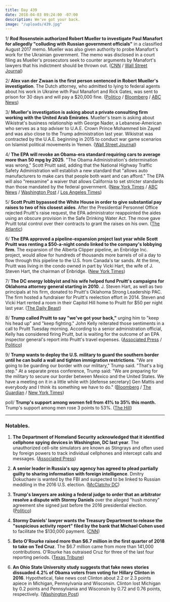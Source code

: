 ```yaml
---
title: Day 439
date: 2018-04-03 09:24:00 -07:00
description: We've got your back.
image: "/uploads/439.jpg"
---
```


1/ **Rod Rosenstein authorized Robert Mueller to investigate Paul Manafort for allegedly "colluding with Russian government officials"** in a classified August 2017 memo. Mueller was also given authority to probe Manafort's work for the Ukrainian government. The memo was disclosed in a court filing as Mueller's prosecutors seek to counter arguments by Manafort's lawyers that his indictment should be thrown out. ([CNN](https://www.cnn.com/2018/04/03/politics/mueller-manafort-rosenstein-memo/index.html) / [Wall Street Journal](https://www.wsj.com/articles/mueller-was-authorized-to-investigate-paul-manaforts-work-for-ukraine-1522754850))

2/ **Alex van der Zwaan is the first person sentenced in Robert Mueller's investigation**. The Dutch attorney, who admitted to lying to federal agents about his work in Ukraine with Paul Manafort and Rick Gates, was sent to prison for 30 days and will pay a $20,000 fine. ([Politico](https://www.politico.com/story/2018/04/03/dutch-attorney-sentenced-to-30-days-for-lying-in-mueller-probe-498266) / [Bloomberg](https://www.bloomberg.com/news/articles/2018-04-03/lawyer-who-lied-to-u-s-about-russian-spy-gets-30-day-sentence) / [ABC News](http://abcnews.go.com/Politics/court-poised-hand-1st-sentence-mueller-probe/story?id=54190424))

3/ **Mueller's investigation is asking about a private consulting firm working with the United Arab Emirates**. Mueller's team is asking about Wikistrat's business relationship with George Nader, a Lebanese-American who serves as a top adviser to U.A.E. Crown Prince Mohammed bin Zayed and was also close to the Trump administration last year. Wikistrat was contracted by the U.A.E. beginning in 2015 to conduct war game scenarios on Islamist political movements in Yemen. ([Wall Street Journal](https://www.wsj.com/articles/mueller-probe-into-u-a-e-influence-broadens-1522718922))

4/ **The EPA will revoke an Obama-era standard requiring cars to average more than 50 mpg by 2025**. "The Obama Administration's determination was wrong," Scott Pruitt said, adding that the National Highway Traffic Safety Administration will establish a new standard that "allows auto manufacturers to make cars that people both want and can afford." The EPA will also "reexamine" a waiver that allows California to set stricter standards than those mandated by the federal government. ([New York Times](https://www.nytimes.com/2018/04/02/climate/trump-auto-emissions-rules.html) / [ABC News](http://abcnews.go.com/Politics/trump-epa-rescinding-obama-era-auto-fuel-efficiency/story?id=54184178) / [Washington Post](https://www.washingtonpost.com/national/health-science/epa-to-roll-back-car-emissions-standards/2018/04/02/b720f0b6-36a6-11e8-acd5-35eac230e514_story.html) / [Los Angeles Times](http://www.latimes.com/politics/la-na-pol-epa-fuel-standards-20180402-story.html))

5/ **Scott Pruitt bypassed the White House in order to give substantial pay raises to two of his closest aides**. After the Presidential Personnel Office rejected Pruitt's raise request, the EPA administrator reappointed the aides using an obscure provision in the Safe Drinking Water Act. The move gave Pruitt total control over their contracts to grant the raises on his own. ([The Atlantic](https://www.theatlantic.com/politics/archive/2018/04/pruitt-epa/557123/))

6/ **The EPA approved a pipeline-expansion project last year while Scott Pruitt was renting a $50-a-night condo linked to the company's lobbying firm**. The expansion of the Alberta Clipper pipeline, an Enbridge Inc. project, would allow for hundreds of thousands more barrels of oil a day to flow through this pipeline to the U.S. from Canada's tar sands. At the time, Pruitt was living in the condo owned in part by Vicki Hart, the wife of J. Steven Hart, the chairman of Enbridge. ([New York Times](https://www.nytimes.com/2018/04/02/climate/epa-pruitt-pipeline-apartment.html))

7/ **The DC energy lobbyist and his wife helped fund Pruitt's campaigns for Oklahoma attorney general starting in 2010**. J. Steven Hart, as well as two principals at his firm, donated to Pruitt's Oklahoma Strong Leadership PAC. The firm hosted a fundraiser for Pruitt's reelection effort in 2014. Steven and Vicki Hart rented a room in their Capitol Hill home to Pruitt for $50 per night last year. ([The Daily Beast](https://www.thedailybeast.com/scott-pruitts-dc-lobbyist-landlord-also-funded-his-oklahoma-attorney-general-campaign))

8/ **Trump called Pruitt to say "we've got your back,"** urging him to "keep his head up" and "keep fighting." John Kelly reiterated those sentiments in a call to Pruitt Tuesday morning. According to a senior administration official, Kelly has considered firing Pruitt, but is waiting for the outcome of an EPA inspector general's report into Pruitt's travel expenses. ([Associated Press](https://apnews.com/af680012ce3d4447a97d033966d92f68/Trump-offers-support-to-embattled-EPA-head) / [Politico](https://www.politico.com/story/2018/04/02/scott-pruitt-white-house-considered-firing-453381))

9/ **Trump wants to deploy the U.S. military to guard the southern border until he can build a wall and tighten immigration restrictions**. "We are going to be guarding our border with our military," Trump said. "That's a big step." At a separate press conference, Trump said: "We are preparing for the military to secure our border between Mexico and the United States. We have a meeting on it in a little while with \[defense secretary\] Gen Mattis and everybody and I think its something we have to do." ([Bloomberg](https://www.bloomberg.com/news/articles/2018-04-03/trump-says-he-will-deploy-military-to-guard-u-s-mexico-border) / [The Guardian](https://www.theguardian.com/us-news/2018/apr/03/trump-immigration-mexico-caravan-loopholes-nuclear-option) / [New York Times](https://www.nytimes.com/2018/04/03/us/politics/trump-border-immigration-caravan.html))

poll/ **Trump's support among women fell from 41% to 35% this month.** Trump's support among men rose 3 points to 53%. ([The Hill](http://thehill.com/homenews/administration/381328-stormy-effect-trumps-support-falls-with-women-rises-with-men-in-new))

---

### Notables.

1. **The Department of Homeland Security acknowledged that it identified cellphone spying devices in Washington, DC last year**. The unauthorized cell-site simulators are known as Stingrays and often used by foreign powers to track individual cellphones and intercept calls and messages. ([Associated Press](https://apnews.com/d716aac4ad744b4cae3c6b13dce12d7e))

2. **A senior leader in Russia's spy agency has agreed to plead partially guilty to sharing information with foreign intelligence**. Dmitry Dokuchaev is wanted by the FBI and suspected to be linked to Russian meddling in the 2016 U.S. election. ([McClatchy DC](http://www.mcclatchydc.com/news/nation-world/national/article207723644.html))

3. **Trump's lawyers are asking a federal judge to order that an arbitrator resolve a dispute with Stormy Daniels** over the alleged "hush money" agreement she signed just before the 2016 presidential election. ([Politico](https://www.politico.com/story/2018/04/02/trump-stormy-daniels-lawsuit-496427))

4. **Stormy Daniels' lawyer wants the Treasury Department to release the "suspicious activity report" filed by the bank that Michael Cohen used** to facilitate the $130,000 payment. ([CNN](https://www.cnn.com/2018/04/03/politics/stormy-daniels-request-mnuchin-bank-information/index.html))

5. **Beto O'Rourke raised more than $6.7 million in the first quarter of 2018 to take on Ted Cruz**. The $6.7 million came from more than 141,000 contributions. O'Rourke has outraised Cruz for three of the last four reporting periods. ([Texas Tribune](https://www.texastribune.org/2018/04/03/orourke-says-he-raised-staggering-67m-first-quarter-2018/))

6. **An Ohio State University study suggests that fake news stories dissuaded 4.2% of Obama voters from voting for Hillary Clinton in 2016**. Hypothetical, fake news cost Clinton about 2.2 or 2.3 points apiece in Michigan, Pennsylvania and Wisconsin. Clinton lost Michigan by 0.2 points and Pennsylvania and Wisconsin by 0.72 and 0.76 points, respectively. ([Washington Post](https://www.washingtonpost.com/news/the-fix/wp/2018/04/03/a-new-study-suggests-fake-news-might-have-won-donald-trump-the-2016-election/))
